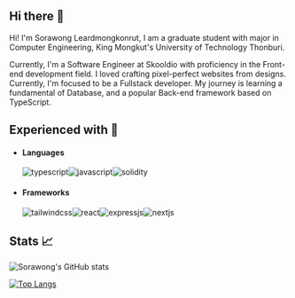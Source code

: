 ## Hi there :wave:
Hi! I'm Sorawong Leardmongkonrut, I am a graduate student with major in Computer Engineering, King Mongkut's University of Technology Thonburi.

Currently, I'm a Software Engineer at Skooldio with proficiency in the Front-end development field. I loved crafting pixel-perfect websites from designs. Currently, I'm focused to be a Fullstack developer. My journey is learning a fundamental of Database, and a popular Back-end framework based on TypeScript.


## Experienced with :rocket:
- #### Languages
  <div style="display: flex;">
    <img src="https://img.shields.io/badge/TypeScript-007ACC?style=for-the-badge&logo=typescript&logoColor=white" alt="typescript" />
    <img src="https://img.shields.io/badge/JavaScript-323330?style=for-the-badge&logo=javascript&logoColor=F7DF1E" alt="javascript" />
    <img src="https://img.shields.io/badge/Solidity-%23363636.svg?style=for-the-badge&logo=solidity&logoColor=white" alt="solidity" />
  </div>

- #### Frameworks
  <div style="display: flex;">
    <img src="https://img.shields.io/badge/tailwindcss-%2338B2AC.svg?style=for-the-badge&logo=tailwind-css&logoColor=white" alt="tailwindcss" />
    <img src="https://img.shields.io/badge/React-20232A?style=for-the-badge&logo=react&logoColor=61DAFB" alt="react" />
    <img src="https://img.shields.io/badge/Express.js-000000?style=for-the-badge&logo=express&logoColor=white" alt="expressjs" />
    <img src="https://img.shields.io/badge/next.js-000000?style=for-the-badge&logo=nextdotjs&logoColor=white" alt="nextjs" />
  </div>


## Stats :chart_with_upwards_trend:
![Sorawong's GitHub stats](https://github-readme-stats.vercel.app/api?username=srwx&show_icons=true&hide=stars,issues&count_private=true)

[![Top Langs](https://github-readme-stats.vercel.app/api/top-langs/?username=srwx&layout=compact&langs_count=6)](https://github.com/srwx/github-readme-stats)





